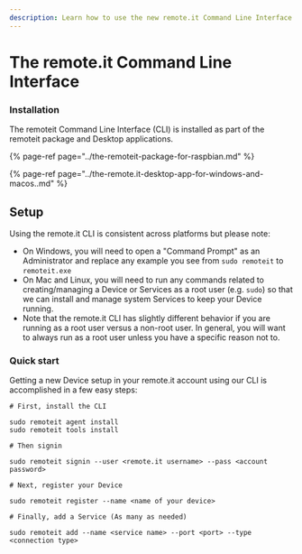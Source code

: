 ```yaml
---
description: Learn how to use the new remote.it Command Line Interface (CLI).
---
```


# The remote.it Command Line Interface

### Installation

The remoteit Command Line Interface \(CLI\) is installed as part of the remoteit package and Desktop applications.

{% page-ref page="../the-remoteit-package-for-raspbian.md" %}

{% page-ref page="../the-remote.it-desktop-app-for-windows-and-macos..md" %}

## Setup

Using the remote.it CLI is consistent across platforms but please note:

* On Windows, you will need to open a "Command Prompt" as an Administrator and replace any example you see from `sudo remoteit` to `remoteit.exe` 
* On Mac and Linux, you will need to run any commands related to creating/managing a Device or Services as a root user \(e.g. `sudo`\) so that we can install and manage system Services to keep your Device running. 
* Note that the remote.it CLI has slightly different behavior if you are running as a root user versus a non-root user. In general, you will want to always run as a root user unless you have a specific reason not to.

### Quick start

Getting a new Device setup in your remote.it account using our CLI is accomplished in a few easy steps:

```text
# First, install the CLI

sudo remoteit agent install
sudo remoteit tools install

# Then signin

sudo remoteit signin --user <remote.it username> --pass <account password>

# Next, register your Device

sudo remoteit register --name <name of your device>

# Finally, add a Service (As many as needed)

sudo remoteit add --name <service name> --port <port> --type <connection type> 
```

